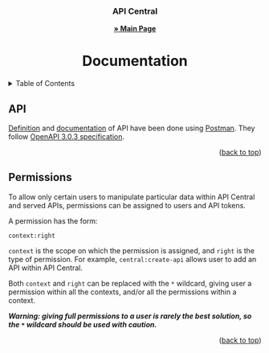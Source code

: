 <!-- PROJECT HEADER -->
<div align="center">
  <!-- <img src="docs/img/logo.png" alt="Logo" width="80" height="80">
  --><h3 align="center">API Central</h3>

  <p align="center">
    <a href="https://github.com/ThomasLvll/API-Central"><strong>» Main Page</strong></a>
    <br />
    <h1>Documentation</h1>
  </p>
</div>



<!-- TABLE OF CONTENTS -->
<details>
  <summary>Table of Contents</summary>
  <ol>
    <li>
      <a href="#api">API</a>
    </li>
    <li>
      <a href="#permissions">Permissions</a>
    </li>
  </ol>
</details>



## API

[Definition](api-definition.yaml) and [documentation](api-documentation/) of API have been done using [Postman](https://www.postman.com/).
They follow [OpenAPI 3.0.3 specification](https://github.com/OAI/OpenAPI-Specification/blob/main/versions/3.0.3.md).

<p align="right">(<a href="#top">back to top</a>)</p>



## Permissions

To allow only certain users to manipulate particular data within API Central and served APIs, permissions can be assigned to users and API tokens.

A permission has the form:

```
context:right
```

`context` is the scope on which the permission is assigned, and `right` is the type of permission. For example, `central:create-api` allows user to add an API within API Central.

Both `context` and `right` can be replaced with the `*` wildcard, giving user a permission within all the contexts, and/or all the permissions within a context.

___Warning: giving full permissions to a user is rarely the best solution, so the `*` wildcard should be used with caution.___

<p align="right">(<a href="#top">back to top</a>)</p>
